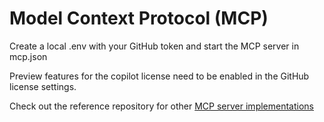 # Model Context Protocol (MCP)

Create a local .env with your GitHub token and start the MCP server in mcp.json

Preview features for the copilot license need to be enabled in the GitHub license settings.

Check out the reference repository for other [MCP server implementations](https://github.com/modelcontextprotocol/servers)
